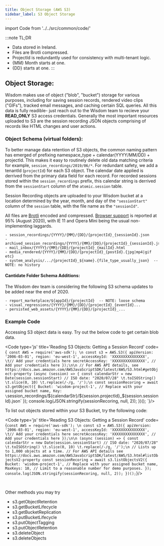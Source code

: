 ```yaml
---
title: Object Storage (AWS S3)
sidebar_label: S3 Object Storage
---
```



import Code from '../../src/common/code/'


:::note TL;DR
- Data stored in Ireland.<br/>
- Files are Brotli compressed.<br/>
- ProjectId is redundantly used for consistency with multi-tenant logic.<br/>
- {MM} Month starts at one.<br/>
- {DD} starts at one.
:::


## Object Storage:

Wisdom makes use of object ("blob", "bucket") storage for various purposes, including for saving session records, rendered video clips ("GIFs"), tracked email messages, and caching certain SQL queries. All this data is fully readible- just reach out to the Wisdom team to recieve your **READ_ONLY** S3 access credentials. Generally the most important resources uploaded to S3 are the session recording JSON objects comprising of records like HTML changes and user actions.


### Object Schema (virtual folders):
To better manage data retention of S3 objects, the common naming pattern has emerged of prefixing namespace_type + calendar(YYYY/MM/DD) + projectId. This makes it easy to routinely delete old data matching criteria for example, `session_recordings/2019/06/*`. For redundant safety, we add a tenantId (`projectId`) for each S3 object. The calendar date applied is derrived from the primary data field for each record. For recorded sessions stored within the `session_recordings` prefix, this calendar string is derrived from the `sessionStart` column of the `atomic.session` table.

Session Recording objects are uploaded to your Wisdom bucket at a location determined by the year, month, and day of the `"sessionStart"` column of the `session` table, with the file name as the `"sessionId"`.

All files are [Brotli](https://en.wikipedia.org/wiki/Brotli) encoded and compressed. [Browser support](https://caniuse.com/#feat=brotli) is reported at 95% (August 2020), with IE 11 and Opera Mini being the usual non-implementing laggards.



```
- session_recordings/{YYYY}/{MM}/{DD}/{projectId}_{sessionId}.json
- archived_session_recordings/{YYYY}/{MM}/{DD}/{projectId}_{sessionId}.json
- mail_inbox/{YYYY}/{MM}/{DD}/{projectId}_{mailId}.html
- media_rendered/{YYYY}/{MM}/{DD}/{projectId}_{postId}.{jpg|mp4|gif etc}
- system_analysis/.../{projectId}_${name}.{file_type_usually_json}  -- NOTE: no history
```


#### Cantidate Folder Schema Additions:
The Wisdom dev team is considering the following S3 schema updates to be added near the end of 2020.
```
- report_marketplace/${appId}/{projectId}  -- NOTE: loose schema
- visual_regressions/{YYYY}/{MM}/{DD}/{projectId}_{eventId}...
- persisted_web_assets/{YYYY}/{MM}/{DD}/{projectId}_...
```


### Example Code

Accessing S3 object data is easy. Try out the below code to get certain blob data.

<Code type='js' title='Reading S3 Objects: Getting a Session Record' code={`
const AWS = require('aws-sdk');
\n
const s3 = AWS.S3({
    apiVersion: '2006-03-01',
    region: 'eu-west-1',
    accessKeyId: 'XXXXXXXXXXXXXXX', \t// Add your credentials here
    secretAccessKey: 'XXXXXXXXXXXXXXX', // Add your credentials here
});\n\n
// For AWS API details, see https://docs.aws.amazon.com/AWSJavaScriptSDK/latest/AWS/S3.html#getObject-property
(async (session) => {
    const calendarStr = new Date(session.sessionStart) // ISO date: "2020/07/28"
    \t.toISOString()
    \t.slice(0, 10)
    \t.replace(/-/g, '/');\n
    const sessionRecoring = await s3.getObject({
        Bucket: 'wisdom-project-1', // Replace with your assigned bucket name,
        Key: \`session_recordings/\${calendarStr}/\${session.projectId}_\${session.sessionId}.json\`
    });
    console.log(JSON.stringify(sessionRecoring, null, 2));
})();
`}/>


To list out objects stored within your S3 Bucket, try the following code:

<Code type='js' title='Reading S3 Objects: Getting a Session Record' code={`
const AWS = require('aws-sdk');
\n
const s3 = AWS.S3({
    apiVersion: '2006-03-01',
    region: 'eu-west-1',
    accessKeyId: 'XXXXXXXXXXXXXXX', \t// Add your credentials here
    secretAccessKey: 'XXXXXXXXXXXXXXX', // Add your credentials here
});\n\n
(async (session) => {
    const calendarStr = new Date(session.sessionStart) // ISO date: "2020/07/28"
    \t.toISOString()
    \t.slice(0, 10)
    \t.replace(/-/g, '/');\n
    // Lists up to 1,000 objects at a time.
    // For AWS API details see https://docs.aws.amazon.com/AWSJavaScriptSDK/latest/AWS/S3.html#listObjectsV2-property
    const sessionRecoring = await s3.listObjectsV2({
        Bucket: 'wisdom-project-1', // Replace with your assigned bucket name,
        MaxKeys: 10, // Limit to a reasonable number for demo purposes.
    });
    console.log(JSON.stringify(sessionRecoring, null, 2));
})();
`}/>


<br/>

Other methods you may try
- s3.getObjectRetention
- s3.getBucketLifecycle
- s3.getBucketReplication
- s3.putBucketLifecycle
- s3.putObjectTagging
- s3.putObjectRetention
- s3.deleteObject
- s3.deleteObjects